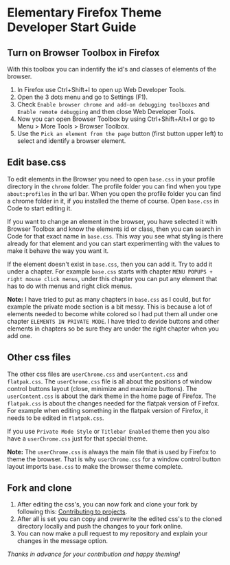 # Elementary Firefox Theme Developer Start Guide

## Turn on Browser Toolbox in Firefox

With this toolbox you can indentify the id's and classes of elements of the browser.

1. In Firefox use Ctrl+Shift+I to open up Web Developer Tools.
2. Open the 3 dots menu and go to Settings (F1).
3. Check `Enable browser chrome and add-on debugging toolboxes` and `Enable remote debugging` and then close Web Developer Tools.
4. Now you can open Browser Toolbox by using Ctrl+Shift+Alt+I or go to Menu > More Tools > Browser Toolbox.
5. Use the `Pick an element from the page` button (first button upper left) to select and identify a browser element.

## Edit base.css

To edit elements in the Browser you need to open `base.css` in your profile directory in the `chrome` folder. The profile folder you can find when you type `about:profiles` in the url bar. When you open the profile folder you can find a chrome folder in it, if you installed the theme of course. Open `base.css` in Code to start editing it.

If you want to change an element in the browser, you have selected it with Browser Toolbox and know the elements id or class, then you can search in Code for that exact name in `base.css`. This way you see what styling is there already for that element and you can start experimenting with the values to make it behave the way you want it.

If the element doesn't exist in `base.css`, then you can add it. Try to add it under a chapter. For example `base.css` starts with chapter `MENU POPUPS + right mouse click menus`, under this chapter you can put any element that has to do with menus and right click menus.

**Note:** I have tried to put as many chapters in `base.css` as I could, but for example the private mode section is a bit messy. This is because a lot of elements needed to become white colored so I had put them all under one chapter `ELEMENTS IN PRIVATE MODE`. I have tried to devide buttons and other elements in chapters so be sure they are under the right chapter when you add one.

## Other css files

The other css files are `userChrome.css` and `userContent.css` and `flatpak.css`. The `userChrome.css` file is all about the positions of window control buttons layout (close, minimize and maximize buttons). The `userContent.css` is about the dark theme in the home page of Firefox. The `flatpak.css` is about the changes needed for the flatpak version of Firefox. For example when editing something in the flatpak version of Firefox, it needs to be edited in `flatpak.css`.

If you use `Private Mode Style` or `Titlebar Enabled` theme then you also have a `userChrome.css` just for that special theme.

**Note:** The `userChrome.css` is always the main file that is used by Firefox to theme the browser. That is why `userChrome.css` for a window control button layout imports `base.css` to make the browser theme complete.

## Fork and clone

1. After editing the css's, you can now fork and clone your fork by following this: [Contributing to projects](https://docs.github.com/en/get-started/quickstart/contributing-to-projects).
2. After all is set you can copy and overwrite the edited css's to the cloned directory locally and push the changes to your fork online.
3. You can now make a pull request to my repository and explain your changes in the message option.

*Thanks in advance for your contribution and happy theming!*
